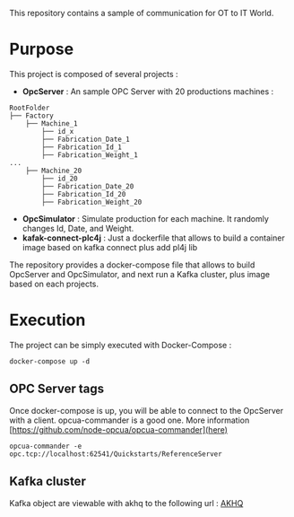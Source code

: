 This repository contains a sample of communication for OT to IT World.

# Purpose
This project is composed of several projects :
- **OpcServer** : An sample OPC Server with 20 productions machines :
````
RootFolder
├── Factory
    ├── Machine_1
        ├── id_x
        ├── Fabrication_Date_1
        ├── Fabrication_Id_1
        ├── Fabrication_Weight_1
...
    ├── Machine_20
        ├── id_20
        ├── Fabrication_Date_20
        ├── Fabrication_Id_20
        ├── Fabrication_Weight_20
````
- **OpcSimulator** : Simulate production for each machine. It randomly changes Id, Date, and Weight.
- **kafak-connect-plc4j** : Just a dockerfile that allows to build a container image based on kafka connect plus add pl4j lib

The repository provides a docker-compose file that allows to build OpcServer and OpcSimulator, and next run a Kafka cluster, plus image based on each projects.

# Execution
The project can be simply executed with Docker-Compose :
````
docker-compose up -d
````

##  OPC Server tags
Once docker-compose is up, you will be able to connect to the OpcServer with a client. opcua-commander is a good one. More information [https://github.com/node-opcua/opcua-commander](here)

````
opcua-commander -e opc.tcp://localhost:62541/Quickstarts/ReferenceServer
````

## Kafka cluster
Kafka object are viewable with akhq to the following url : [AKHQ](http://localhost:80080)
